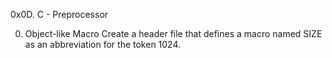 0x0D. C - Preprocessor

0. Object-like Macro
Create a header file that defines a macro named SIZE as an abbreviation for the token 1024.
